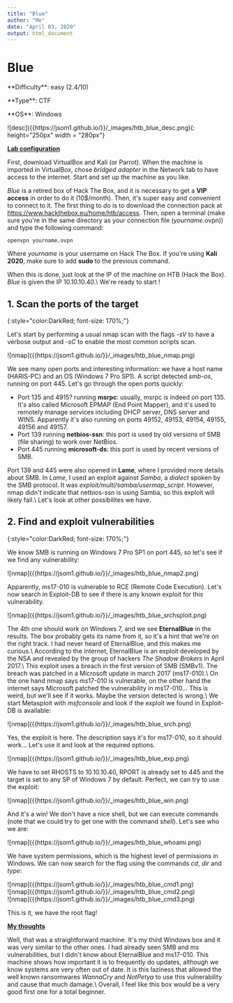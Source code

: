 ```yaml
---
title: "Blue"
author: "Me"
date: "April 03, 2020"
output: html_document
---
```


# Blue

 <div id="boxinfo">
 <div id="textbox">
 <p class="alignleft">**Difficulty**: easy (2.4/10)</p>
 <p class="aligncenter">**Type**: CTF</p>
 <p class="alignright">**OS**: Windows</p>
 </div>
 <div style="clear: both;"></div>
 </div> 

<div class="img_container">
![desc]({{https://jsom1.github.io/}}/_images/htb_blue_desc.png){: height="250px" width = "280px"}
</div>

<ins>**Lab configuration**</ins>

First, download VirtualBox and Kali (or Parrot). When the machine is imported in VirtualBox, chose *bridged adapter* in the Network tab to have access to the internet. Start and set up the machine as you like.

*Blue* is a retired box of Hack The Box, and it is necessary to get a **VIP access** in order to do it (10$/month). Then, it's super easy and convenient to connect to it. The first thing to do is to download the connection pack at <https://www.hackthebox.eu/home/htb/access>. Then, open a terminal (make sure you're in the same directory as your connection file (*yourname*.ovpn)) and type the following command:

~~~~
openvpn yourname.ovpn
~~~~~

Where *yourname* is your username on Hack The Box. 
If you're using **Kali 2020**, make sure to add **sudo** to the previous command.

When this is done, just look at the IP of the machine on HTB (Hack the Box). *Blue* is given the IP 10.10.10.40.\\
We're ready to start !

## 1. Scan the ports of the target
{:style="color:DarkRed; font-size: 170%;"}

Let's start by performing a usual nmap scan with the flags *-sV* to have a verbose output and *-sC* to enable the most common scripts scan.

<div class="img_container">
![nmap]({{https://jsom1.github.io/}}/_images/htb_blue_nmap.png)
</div>

We see many open ports and interesting information: we have a host name (HARIS-PC) and an OS (Windows 7 Pro SP1). A script detected *smb-os*, running on port 445. Let's go through the open ports quickly:

- Port 135 and 4915? running **msrpc**: usually, msrpc is indeed on port 135. It's also called Microsoft EPMAP (End Point Mapper), and it's used to remotely manage services including DHCP server, DNS server and WINS. Apparently it's also running on ports 49152, 49153, 49154, 49155, 49156 and 49157.
- Port 139 running **netbios-ssn**: this port is used by old versions of SMB (file sharing) to work over NetBios.
- Port 445 running **microsoft-ds**: this port is used by recent versions of SMB.

Port 139 and 445 were also opened in **Lame**, where I provided more details about SMB. In *Lame*, I used an exploit against *Samba*, a *dialect* spoken by the SMB protocol. It was *exploit/multi/samba/usermap_script*. However, nmap didn't indicate that netbios-ssn is using Samba, so this exploit will likely fail.\\
Let's look at other possibilites we have.

## 2. Find and exploit vulnerabilities
{:style="color:DarkRed; font-size: 170%;"}

We know SMB is running on Windows 7 Pro SP1 on port 445, so let's see if we find any vulnerability:

<div class="img_container">
![nmap]({{https://jsom1.github.io/}}/_images/htb_blue_nmap2.png)
</div>

Apparently, ms17-010 is vulnerable to RCE (Remote Code Execution). Let's now search in Exploit-DB to see if there is any known exploit for this vulnerability.

<div class="img_container">
![nmap]({{https://jsom1.github.io/}}/_images/htb_blue_srchsploit.png)
</div>

The 4th one should work on Windows 7, and we see **EternalBlue** in the results. The box probably gets its name from it, so it's a hint that we're on the right track. I had never heard of EternalBlue, and this makes me curious.\\
According to the internet, EternalBlue is an exploit developed by the NSA and revealed by the group of hackers *The Shadow Brokers* in April 2017.\\
This exploit uses a breach in the first version of SMB (SMBv1). The breach was patched in a Microsoft update in march 2017 (ms17-010).\\
On the one hand nmap says ms17-010 is vulnerable, on the other hand the internet says Microsoft patched the vulnerability in ms17-010... This is weird, but we'll see if it works. Maybe the version detected is wrong.\\
We start Metasploit with *msfconsole* and look if the exploit we found in Exploit-DB is available:

<div class="img_container">
![nmap]({{https://jsom1.github.io/}}/_images/htb_blue_srch.png)
</div>

Yes, the exploit is here. The description says it's for ms17-010, so it should work... Let's use it and look at the required options.

<div class="img_container">
![nmap]({{https://jsom1.github.io/}}/_images/htb_blue_exp.png)
</div>

We have to set RHOSTS to 10.10.10.40, RPORT is already set to 445 and the target is set to any SP of Windows 7 by default. Perfect, we can try to use the exploit:

<div class="img_container">
![nmap]({{https://jsom1.github.io/}}/_images/htb_blue_win.png)
</div>

And it's a win! We don't have a nice shell, but we can execute commands (note that we could try to get one with the command *shell*). Let's see who we are:

<div class="img_container">
![nmap]({{https://jsom1.github.io/}}/_images/htb_blue_whoami.png)
</div>

We have system permissions, which is the highest level of permissions in Windows. We can now search for the flag using the commands *cd*, *dir* and *type*:

<div class="img_container">
![nmap]({{https://jsom1.github.io/}}/_images/htb_blue_cmd1.png)
</div>

<div class="img_container">
![nmap]({{https://jsom1.github.io/}}/_images/htb_blue_cmd2.png)
</div>

<div class="img_container">
![nmap]({{https://jsom1.github.io/}}/_images/htb_blue_cmd3.png)
</div>

This is it, we have the root flag!

<ins>**My thoughts**</ins>

Well, that was a straightforward machine. It's my third Windows box and it was very similar to the other ones. I had already seen SMB and *ms* vulnerabilities, but I didn't know about EternalBlue and ms17-010. This machine shows how important it is to frequently do updates, although we know systems are very often out of date. It is this laziness that allowed the well known ransomwares *WannaCry* and *NotPetya* to use this vulnerability and cause that much damage.\\
Overall, I feel like this box would be a very good first one for a total beginner.
